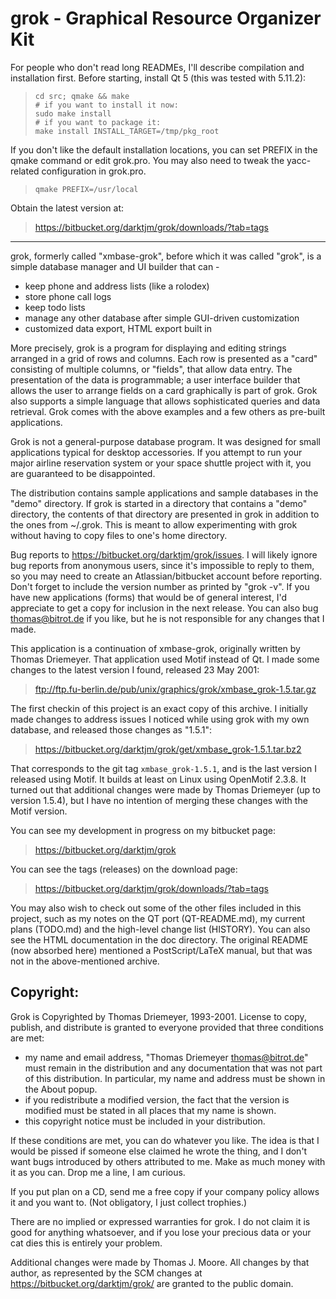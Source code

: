 grok - Graphical Resource Organizer Kit
=======================================

For people who don't read long READMEs, I'll describe compilation and
installation first.  Before starting, install Qt 5 (this was tested
with 5.11.2):

>     cd src; qmake && make
>     # if you want to install it now:
>     sudo make install
>     # if you want to package it:
>     make install INSTALL_TARGET=/tmp/pkg_root

If you don't like the default installation locations, you can set
PREFIX in the qmake command or edit grok.pro.  You may also need to tweak
the yacc-related configuration in grok.pro.

>     qmake PREFIX=/usr/local

Obtain the latest version at:

> <https://bitbucket.org/darktjm/grok/downloads/?tab=tags>

---------------------------------------

grok, formerly called "xmbase-grok", before which it was called
"grok", is a simple database manager and UI builder that can -

  *  keep phone and address lists (like a rolodex)
  *  store phone call logs
  *  keep todo lists
  *  manage any other database after simple GUI-driven customization
  *  customized data export, HTML export built in

More precisely, grok is a program for displaying and editing strings
arranged in a grid of rows and columns. Each row is presented as a "card"
consisting of multiple columns, or "fields", that allow data entry. The
presentation of the data is programmable; a user interface builder that
allows the user to arrange fields on a card graphically is part of grok.
Grok also supports a simple language that allows sophisticated queries
and data retrieval. Grok comes with the above examples and a few others
as pre-built applications.

Grok is not a general-purpose database program. It was designed for small
applications typical for desktop accessories. If you attempt to run your
major airline reservation system or your space shuttle project with it,
you are guaranteed to be disappointed.

The distribution contains sample applications and sample databases in the
"demo" directory. If grok is started in a directory that contains a
"demo" directory, the contents of that directory are presented in grok
in addition to the ones from ~/.grok. This is meant to allow experimenting
with grok without having to copy files to one's home directory.

Bug reports to <https://bitbucket.org/darktjm/grok/issues>.  I will
likely ignore bug reports from anonymous users, since it's impossible
to reply to them, so you may need to create an Atlassian/bitbucket
account before reporting.  Don't forget to include the version number
as printed by "grok -v". If you have new applications (forms) that
would be of general interest, I'd appreciate to get a copy for
inclusion in the next release.  You can also bug thomas@bitrot.de if
you like, but he is not responsible for any changes that I made.

This application is a continuation of xmbase-grok, originally written
by Thomas Driemeyer.  That application used Motif instead of Qt.  I
made some changes to the latest version I found, released 23 May 2001:

>   <ftp://ftp.fu-berlin.de/pub/unix/graphics/grok/xmbase_grok-1.5.tar.gz>

The first checkin of this project is an exact copy of this archive.  I
initially made changes to address issues I noticed while using grok
with my own database, and released those changes as "1.5.1":

> <https://bitbucket.org/darktjm/grok/get/xmbase_grok-1.5.1.tar.bz2>

That corresponds to the git tag `xmbase_grok-1.5.1`, and is the last
version I released using Motif.  It builds at least on Linux using
OpenMotif 2.3.8.  It turned out that additional changes were made by
Thomas Driemeyer (up to version 1.5.4), but I have no intention of
merging these changes with the Motif version.

You can see my development in progress on my bitbucket page:

> <https://bitbucket.org/darktjm/grok>

You can see the tags (releases) on the download page:

> <https://bitbucket.org/darktjm/grok/downloads/?tab=tags>

You may also wish to check out some of the other files included in
this project, such as my notes on the QT port (QT-README.md), my
current plans (TODO.md) and the high-level change list (HISTORY).
You can also see the HTML documentation in the doc directory.  The
original README (now absorbed here) mentioned a PostScript/LaTeX
manual, but that was not in the above-mentioned archive.

Copyright:
---------

Grok is Copyrighted by Thomas Driemeyer, 1993-2001. License
to copy, publish, and distribute is granted to everyone provided that
three conditions are met:

- my name and email address, "Thomas Driemeyer <thomas@bitrot.de>"
  must remain in the distribution and any documentation that was not
  part of this distribution. In particular, my name and address must
  be shown in the About popup.
- if you redistribute a modified version, the fact that the version
  is modified must be stated in all places that my name is shown.
- this copyright notice must be included in your distribution.

If these conditions are met, you can do whatever you like. The idea is
that I would be pissed if someone else claimed he wrote the thing, and
I don't want bugs introduced by others attributed to me. Make as much
money with it as you can. Drop me a line, I am curious.

If you put plan on a CD, send me a free copy if your company policy
allows it and you want to. (Not obligatory, I just collect trophies.)

There are no implied or expressed warranties for grok. I do not claim it
is good for anything whatsoever, and if you lose your precious data or
your cat dies this is entirely your problem.

Additional changes were made by Thomas J. Moore.  All changes by that
author, as represented by the SCM changes at
<https://bitbucket.org/darktjm/grok/> are granted to the public
domain.
